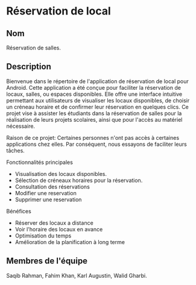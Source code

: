 # Réservation de local





## Nom
Réservation de salles.

## Description
Bienvenue dans le répertoire de l'application de réservation de local pour Android. Cette application a été conçue pour faciliter la réservation de locaux, salles, ou espaces disponibles. Elle offre une interface intuitive permettant aux utilisateurs de visualiser les locaux disponibles, de choisir un créneau horaire et de confirmer leur réservation en quelques clics. Ce projet vise à assister les étudiants dans la réservation de salles pour la réalisation de leurs projets scolaires, ainsi que pour l'accès au matériel nécessaire.

Raison de ce projet: Certaines personnes n'ont pas accès à certaines applications chez elles. Par conséquent, nous essayons de faciliter leurs tâches.

Fonctionnalités principales  
- Visualisation des locaux disponibles.
- Sélection de créneaux horaires pour la réservation.
- Consultation des réservations
- Modifier une reservation
- Supprimer une reservation


Bénéfices
- Réserver des locaux a distance
- Voir l'horaire des locaux en avance
- Optimisation du temps
- Amélioration de la planification à long terme



## Membres de l'équipe
Saqib Rahman,
Fahim Khan,
Karl Augustin,
Walid Gharbi.

